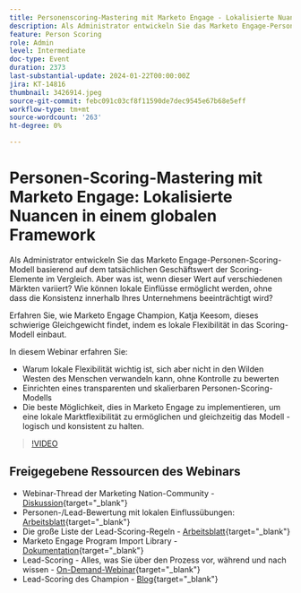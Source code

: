 ```yaml
---
title: Personenscoring-Mastering mit Marketo Engage - Lokalisierte Nuancen in einem globalen Framework
description: Als Administrator entwickeln Sie das Marketo Engage-Personen-Scoring-Modell basierend auf dem tatsächlichen Geschäftswert der Scoring-Elemente im Vergleich. Aber was ist, wenn dieser Wert auf verschiedenen Märkten variiert? Wie können lokale Einflüsse ermöglicht werden, ohne dass die Konsistenz innerhalb Ihres Unternehmens beeinträchtigt wird? Erfahren Sie, wie Sie das Gleichgewicht finden, indem Sie lokale Flexibilität in das Scoring-Modell integrieren.
feature: Person Scoring
role: Admin
level: Intermediate
doc-type: Event
duration: 2373
last-substantial-update: 2024-01-22T00:00:00Z
jira: KT-14816
thumbnail: 3426914.jpeg
source-git-commit: febc091c03cf8f11590de7dec9545e67b68e5eff
workflow-type: tm+mt
source-wordcount: '263'
ht-degree: 0%

---
```



# Personen-Scoring-Mastering mit Marketo Engage: Lokalisierte Nuancen in einem globalen Framework

Als Administrator entwickeln Sie das Marketo Engage-Personen-Scoring-Modell basierend auf dem tatsächlichen Geschäftswert der Scoring-Elemente im Vergleich. Aber was ist, wenn dieser Wert auf verschiedenen Märkten variiert? Wie können lokale Einflüsse ermöglicht werden, ohne dass die Konsistenz innerhalb Ihres Unternehmens beeinträchtigt wird?

Erfahren Sie, wie Marketo Engage Champion, Katja Keesom, dieses schwierige Gleichgewicht findet, indem es lokale Flexibilität in das Scoring-Modell einbaut.

In diesem Webinar erfahren Sie:

* Warum lokale Flexibilität wichtig ist, sich aber nicht in den Wilden Westen des Menschen verwandeln kann, ohne Kontrolle zu bewerten
* Einrichten eines transparenten und skalierbaren Personen-Scoring-Modells
* Die beste Möglichkeit, dies in Marketo Engage zu implementieren, um eine lokale Marktflexibilität zu ermöglichen und gleichzeitig das Modell -logisch und konsistent zu halten.

>[!VIDEO](https://video.tv.adobe.com/v/3426914/?learn=on)

## Freigegebene Ressourcen des Webinars

* Webinar-Thread der Marketing Nation-Community - [Diskussion](https://nation.marketo.com/t5/product-discussions/learn-from-your-peers-webinar-person-scoring-mastery-with/m-p/343084#M194864){target="_blank"}
* Personen-/Lead-Bewertung mit lokalen Einflussübungen: [Arbeitsblatt](../../assets/marketo/[Worksheet]%20Build%20Scoring%20Model%20and%20Local%20Flexibility%20Scoring.docx){target="_blank"}
* Die große Liste der Lead-Scoring-Regeln - [Arbeitsblatt](https://go.marketo.com/rs/561-HYG-937/images/Marketo-Lead-Scoring.pdf){target="_blank"}
* Marketo Engage Program Import Library - [Dokumentation](https://experienceleague.adobe.com/docs/marketo/using/product-docs/core-marketo-concepts/programs/program-library/program-import-library-overview.html){target="_blank"}
* Lead-Scoring - Alles, was Sie über den Prozess vor, während und nach wissen - [On-Demand-Webinar](https://business.adobe.com/summit/2020/all-about-the-before-during-and-after-of-lead-scoring.html){target="_blank"}
* Lead-Scoring des Champion - [Blog](https://nation.marketo.com/t5/product-blogs/marketo-success-series-lead-scoring/ba-p/309849){target="_blank"}
